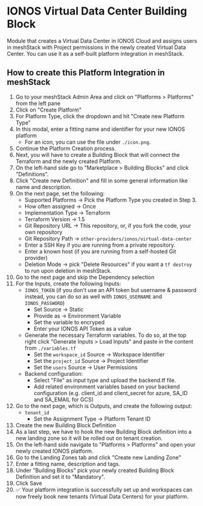 # IONOS Virtual Data Center Building Block

Module that creates a Virtual Data Center in IONOS Cloud and assigns users in meshStack with Project permissions
in the newly created Virtual Data Center.
You can use it as a self-built platform integration in meshStack.

## How to create this Platform Integration in meshStack

1. Go to your meshStack Admin Area and click on "Platforms > Platforms" from the left pane
2. Click on "Create Platform"
3. For Platform Type, click the dropdown and hit "Create new Platform Type"
4. In this modal, enter a fitting name and identifier for your new IONOS platform
   - For an icon, you can use the file under `./icon.png`.
5. Continue the Platform Creation process.
6. Next, you will have to create a Building Block that will connect the Terraform and the newly created Platform.
7. On the left-hand side go to "Marketplace > Building Blocks" and click "Definitions".
8. Click "Create new Definition" and fill in some general information like name and description.
9. On the next page, set the following:
   - Supported Platforms -> Pick the Platform Type you created in Step 3.
   - How often assigned -> Once
   - Implementation Type -> Terraform
   - Terraform Version -> 1.5
   - Git Repository URL -> This repository, or, if you fork the code, your own repository
   - Git Repository Path -> `other-providers/ionos/virtual-data-center`
   - Enter a SSH Key if you are running from a private repository.
   - Enter a known host (if you are running from a self-hosted Git provider)
   - Deletion Mode -> pick "Delete Resources" if you want a `tf destroy` to run upon deletion in meshStack.
10. Go to the next page and skip the Dependency selection
11. For the Inputs, create the following Inputs:
    - `IONOS_TOKEN` (if you don't use an API token but username & password instead,
      you can do so as well with `IONOS_USERNAME` and `IONOS_PASSWORD`)
      - Set Source -> Static
      - Provide as -> Environment Variable
      - Set the variable to encryped
      - Enter your IONOS API Token as a value
    - Generate the necessary Terraform variables.
      To do so, at the top right click "Generate Inputs > Load Inputs" and paste in the content
      from `./variables.tf`
      - Set the `workspace_id` Source -> Workspace Identifier
      - Set the `project_id` Source -> Project Identifier
      - Set the `users` Source -> User Permissions
    - Backend configuration:
       - Select "File" as input type and upload the backend.tf file.
       - Add related environment variables based on your backend configuration (e.g. client_id and client_secret for azure, SA_ID and SA_EMAIL for GCS)
12. Go to the next page, which is Outputs, and create the following output:
    - `tenant_id`
      - Set the Assignment Type -> Platform Tenant ID
13. Create the new Building Block Definition
14. As a last step, we have to hook the new Building Block definition into a new landing zone so it will be rolled out on tenant creation.
15. On the left-hand side navigate to "Platforms > Platforms" and open your newly created IONOS platform.
16. Go to the Landing Zones tab and click "Create new Landing Zone"
17. Enter a fitting name, description and tags.
18. Under "Building Blocks" pick your newly created Building Block Definition and set it to "Mandatory".
19. Click Save
20. ✅ Your platform integration is successfully set up and workspaces can now freely book new tenants (Virtual Data Centers)
    for your platform.
